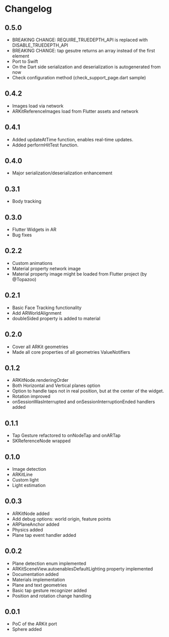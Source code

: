 # Changelog

## 0.5.0

* BREAKING CHANGE: REQUIRE_TRUEDEPTH_API is replaced with DISABLE_TRUEDEPTH_API
* BREAKING CHANGE: tap gesutre returns an array instead of the first element
* Port to Swift
* On the Dart side serialization and deserialization is autogenerated from now
* Check configuration method (check_support_page.dart sample)

## 0.4.2

* Images load via network
* ARKitReferenceImages load from Flutter assets and network

## 0.4.1

* Added updateAtTime function, enables real-time updates.
* Added performHitTest function.

## 0.4.0

* Major serialization/deserialization enhancement

## 0.3.1

* Body tracking

## 0.3.0

* Flutter Widgets in AR
* Bug fixes

## 0.2.2

* Custom animations
* Material property network image
* Material property image might be loaded from Flutter project (by @Topazoo)

## 0.2.1

* Basic Face Tracking functionality
* Add ARWorldAlignment
* doubleSided property is added to material

## 0.2.0

* Cover all ARKit geometries
* Made all core properties of all geometries ValueNotifiers

## 0.1.2

* ARKitNode.renderingOrder
* Both Horizontal and Vertical planes option
* Option to handle taps not in real position, but at the center of the widget.
* Rotation improved
* onSessionWasInterrupted and onSessionInterruptionEnded handlers added

## 0.1.1

* Tap Gesture refactored to onNodeTap and onARTap
* SKReferenceNode wrapped

## 0.1.0

* Image detection
* ARKitLine
* Custom light
* Light estimation

## 0.0.3

* ARKitNode added
* Add debug options: world origin, feature points
* ARPlaneAnchor added
* Physics added
* Plane tap event handler added

## 0.0.2

* Plane detection enum implemented
* ARKitSceneView.autoenablesDefaultLighting property implemented
* Documentation added
* Materials implementation
* Plane and text geometries
* Basic tap gesture recognizer added
* Position and rotation change handling

## 0.0.1

* PoC of the ARKit port
* Sphere added

